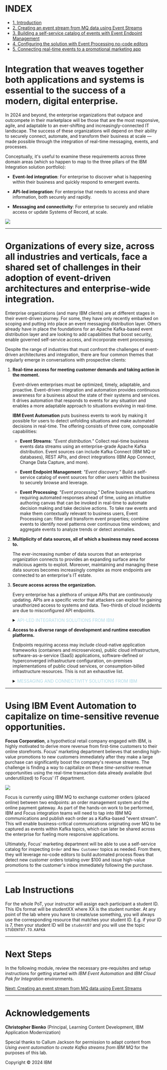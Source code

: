 
INDEX
=====

*   [1. Introduction](./)
*   [2. Creating an event stream from MQ data using Event Streams](1/index.md)
*   [3. Building a self-service catalog of events with Event Endpoint Management](2/index.md)
*   [4. Configuring the solution with Event Processing no-code editors](3/index.md/)
*   [5. Connecting real-time events to a promotional marketing app](4/index.md)

**Integration** that weaves together both applications and systems is essential to the success of a modern, digital enterprise.
===============================================================================================================================
 
In 2024 and beyond, the enterprise organizations that outpace and outcompete in their marketplace will be those that are the most responsive, agile, and adaptable to an ever-shifting and increasingly-connected IT landscape. The success of these organizations will depend on their ability to securely connect, automate, and transform their business at scale — made possible through the integration of real-time messaging, events, and processes.

Conceptually, it's useful to examine these requirements across three domain areas (which so happen to map to the three pillars of the IBM Integration solution portfolio):

*   **Event-led integration**: For enterprise to discover what is happening within their business and quickly respond to emergent events.
    
*   **API-led integration**: For enterprise that needs to access and share information, both securely and rapidly.
    
*   **Messaging and connectivity**: For enterprise to securely and reliable access or update Systems of Record, at scale.
    

[![](images/introduction-1.png)](images/introduction-1.png)

* * *

Organizations of every size, across all industries and verticals, face a **shared set of challenges** in their adoption of event-driven architectures and enterprise-wide integration.
======================================================================================================================================================================================

Enterprise organizations (and many IBM clients) are at different stages in their event-driven journey. For some, they have only recently embarked on scoping and putting into place an event messaging distribution layer. Others already have in place the foundations for an Apache Kafka-based event distribution layer and are looking to add capabilities that boost security, enable governed self-service access, and incorporate event processing.

Despite the range of industries that must confront the challenges of event-driven architectures and integration, there are four common themes that regularly emerge in conversations with prospective clients:

  

1.  **Real-time access for meeting customer demands and taking action in the moment.**
    
    Event-driven enterprises must be optimized, timely, adaptable, and proactive. Event-driven integration and automation provides continuous awareness for a business about the state of their systems and services. It drives automation that responds to events for any situation and enables a more adaptable approach to situations evolving in real-time.    
    
    **IBM Event Automation** puts business events to work by making it possible for users to detect unfolding situations and make automated decisions in real-time. The offering consists of three core, composable capabilities:
    
    *   **Event Streams**: _"Event distribution."_ Collect real-time business events data streams using an enterprise-grade Apache Kafka distribution. Event sources can include Kafka Connect (IBM MQ or databases), REST APIs, and direct integrations (IBM App Connect, Change Data Capture, and more).
        
    *   **Event Endpoint Management**: _"Event discovery."_ Build a self-service catalog of event sources for other users within the business to securely browse and leverage.
        
    *   **Event Processing**: _"Event processing."_ Define business situations requiring automated responses ahead of time, using an intuitive authoring canvas that can be invoked in real-time to automate decision making and take decisive actions. To take raw events and make them contextually relevant to business users, Event Processing can: filter and transform event properties; combine events to identify novel patterns over continuous time windows; and aggregate events to analyze trends or detect anomalies.


2.  **Multiplicity of data sources, all of which a business may need access to.**
    
    The ever-increasing number of data sources that an enterprise organization connects to provides an expanding surface area for malicious agents to exploit. Moreover, maintaining and managing these data sources becomes increasingly complex as more endpoints are connected to an enterprise's IT estate.
    
    
3.  **Secure access across the organization.**
    
    Every enterprise has a plethora of unique APIs that are continuously updating. APIs are a specific vector that attackers can exploit for gaining unauthorized access to systems and data. Two-thirds of cloud incidents are due to misconfigured API endpoints.

    <details>
    <summary><span style="color:lightblue">API-LED INTEGRATION SOLUTIONS FROM IBM</span></summary>

    <p>The combined challenges of managing across a multiplicity of data sources and securing access to that data is addressed by the core competencies of IBM App Connect and IBM App Connect Enterprise.</p>
    
    <p>IBM App Connect allows clients to quickly build and test integration flows with frequently-used authoring tools. It securely connects with hundreds of cloud and on-premises applications via pre-built smart connectors and templates. App Connect's high performance transformation engine virtually supports any-to-any data formats (augmented with AI tooling to assist non-specialists.) It is used to easily deploy integrations with visibility into flow health and performance, for managing across hybrid cloud environments.</p>
    
    <p> · IBM App Connect supports over 200 OOTB connectors and templates for jumpstarting integration. Automation Explorer provides a [community for connectors and templates](https://explorer.automation.ibm.com). Clients can build their own bespoke systems connectors using an [accelerated Connector Development Kit](https://explorer.automation.ibm.com/cdk).</p>
        
    <p> · Once connections have been established to the endpoints across an enterprise, API-fed data must be shared (externally or internally) in order to be acted upon. From the moment these APIs are created, they must be managed and secured by a governance and control framework; it is here that API management plays a critical role. </p>
      
    
    <p> · API-led integration is the cutting edge way to integrate applications and data by leveraging reusable REST APIs. Via IBM App Connect, the API-led integration approach brings together the disciplines of API management and API integration, across on-premises and cloud.</p>
    
    <p> · First, clients build an integration flow for their APIs using an OpenAPI editor for authoring gateway policies that will govern OpenAPI documents. IBM's all-in-one flow editor provides a unified API authoring experience that brings together "application integration" and "API management" into a single tool.</p>
        
    <p> · By contrast, other integration products require different tools, with differing experiences, to be performed by different users. IBM App Connect makes it possible to define an OpenAPI, build an integration flow, secure it with gateway policies, as well as manage and publish it to a developer portal for re-use — all within a unified editor.</p>
        
    <p> · IBM App Connect's partnership with [Noname Security](https://nonamesecurity.com) helps identify undiscovered API exposure and API Connect's integration with [IBM DataPower Gateway](https://www.ibm.com/docs/en/cloud-private/3.1.2?topic=services-datapower-gateway) provides real-time threat and anomaly detection using AI. Clients can utilize [StepZen](https://stepzen.com) to rapidly federate a variety of back-end data sources using highly responsive GraphQL APIs (declaratively defined, developer-friendly).</p>
        
    </details>
    

4.  **Access to a diverse range of development and runtime execution platforms.**
    
    Endpoints requiring access may include cloud-native application frameworks (containers and microservices), public cloud infrastructure, software-as-a-service (SaaS) applications, software-defined or hyperconverged infrastructure configuration, on-premises implementations of public cloud services, or consumption-billed infrastructure resources. This is not an exhaustive list.
    
    <details>
    <summary><span style="color:lightblue">MESSAGING AND CONNECTIVITY SOLUTIONS FROM IBM</span></summary>    
    
    <p>The challenges of integrating across a diverse range of messaging and connectivity endpoints is addressed by a range of IBM technologies: IBM Cloud Pak for Integration, IBM App Connect + API Connect software, and IBM App Connect + API Connect as a Service (on IBM Cloud.)  </p>
    
    <p>IBM Cloud Pak for Integration runs atop Red Hat OpenShift: a vendor-agnostic, containerization platform that is truly hybrid cloud — deployable on nearly every on-premises and cloud infrastructure topology. The offering packages together: API management, application integration, end-to-end security, enterprise messaging, event streaming, and high speed data transfers. It provides a unified place for developers, lines of business, and IT operators to catalog, document, and manage services through a single portal. Likewise, all of these services are bundled and licensed together; there is no need to decide what capabilities are required up-front and clients only pay for how much integration is deployed.</p>
    
    <p>"Integration Assemblies" simplify and automate the deployment of new integrations using the IBM Cloud Pak for Integration. Users can create and manage multiple integration instances as a single object. These instances can be immediately granted high availability (HA) if required. Declarative deployments reduce the complexity of manual integration tasks and rapidly increase the rate at which a business can make new API deployments.</p>
    
    <p>"Operator-deployed container images" take advantage of Red Hat OpenShift's powerful Operators, reducing the complexity of deploying containerized applications, updating images without disruption, and increasing the resiliency of live containers.</p>
    
    </details>

* * *

Using **IBM Event Automation** to capitalize on time-sensitive revenue opportunities.
=====================================================================================

**Focus Corporation**, a hypothetical retail company engaged with IBM, is highly motivated to derive more revenue from first-time customers to their online storefronts. Focus' marketing department believes that sending high-value promotions to new customers immediately after they make a large purchase can significantly boost the company's revenue streams. The challenge is finding a way to capitalize on these _time-sensitive_ revenue opportunities using the real-time transaction data already available (but underutilized) to Focus' IT department.

[![](images/introduction-3.png)](images/introduction-3.png)  

Focus is currently using IBM MQ to exchange customer orders (placed online) between two endpoints: an order management system and the online payment gateway. As part of the hands-on work to be performed, IBM and Focus integration teams will need to tap into IBM MQ communications and publish each order as a Kafka-based "event stream". This will enable business-critical communications originating over MQ to be captured as events within Kafka topics, which can later be shared across the enterprise for fueling more responsive applications.

Ultimately, Focus' marketing department will be able to use a self-service catalog for inspecting `Order` and `New Customer` topics as needed. From there, they will leverage no-code editors to build automated process flows that detect new customer orders totaling over $100 and issue high-value promotions to the customer's inbox immediately following the purchase.

* * *

Lab Instructions
================

For the whole PoT, your instructor will assign each participant a student ID. This IDs format will be studentXX where XX is the student number. At any point of the lab where you have to create/use something, you will always use the corresponding resource that matches your student ID. E.g. if your ID is 7, then your student ID will be `student07` and you will use the topic `STUDENT07.TO.KAFKA`

* * *

Next Steps
==========

In the following module, review the necessary pre-requisites and setup instructions for getting started with _IBM Event Automation_ and _IBM Cloud Pak for Integration_ environments.

[Next: Creating an event stream from MQ data using Event Streams](./1/index.md)

* * *

Acknowledgements
==========

**Christopher Bienko** (Principal, Learning Content Development, IBM Application Modernization)

Special thanks to Callum Jackson for permission to adapt content from _Using event automation to create Kafka streams from IBM MQ_ for the purposes of this lab.

Copyright © 2024 IBM